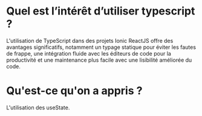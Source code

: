 # Quel est l’intérêt d’utiliser typescript ?
L'utilisation de TypeScript dans des projets Ionic ReactJS offre des avantages significatifs, notamment un typage statique pour éviter les fautes de frappe, une intégration fluide avec les éditeurs de code pour la productivité et une maintenance plus facile avec une lisibilité améliorée du code.

# Qu'est-ce qu'on a appris ?
L'utilisation des useState.